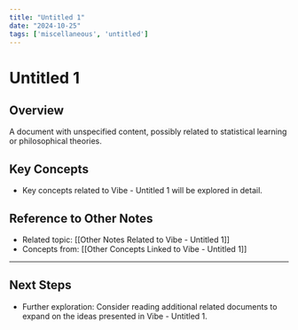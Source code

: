 ```yaml
---
title: "Untitled 1"
date: "2024-10-25"
tags: ['miscellaneous', 'untitled']
---
```


# Untitled 1

## Overview

A document with unspecified content, possibly related to statistical learning or philosophical theories.

## Key Concepts

- Key concepts related to Vibe - Untitled 1 will be explored in detail.
  
## Reference to Other Notes

- Related topic: [[Other Notes Related to Vibe - Untitled 1]]
- Concepts from: [[Other Concepts Linked to Vibe - Untitled 1]]
---

## Next Steps

- Further exploration: Consider reading additional related documents to expand on the ideas presented in Vibe - Untitled 1.
